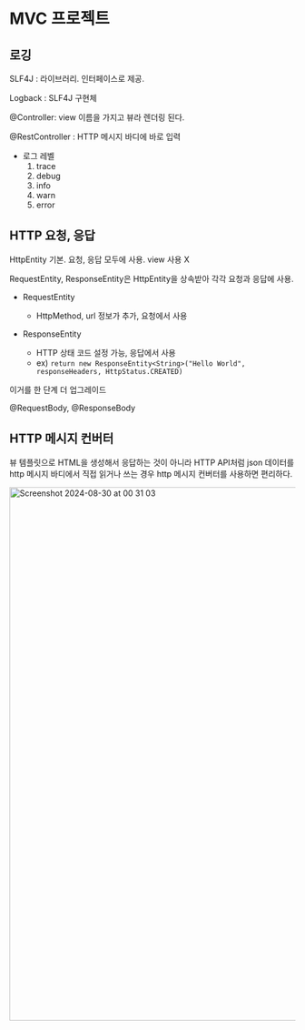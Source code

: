 # MVC 프로젝트

## 로깅

SLF4J : 라이브러리. 인터페이스로 제공.

Logback : SLF4J 구현체

@Controller: view 이름을 가지고 뷰라 렌더링 된다.

@RestController : HTTP 메시지 바디에 바로 입력

* 로그 레벨
    1) trace
    2) debug
    3) info
    4) warn
    5) error

## HTTP 요청, 응답

HttpEntity 기본. 요청, 응답 모두에 사용. view 사용 X

RequestEntity, ResponseEntity은 HttpEntity을 상속받아 각각 요청과 응답에 사용.

* RequestEntity
    * HttpMethod, url 정보가 추가, 요청에서 사용

* ResponseEntity
    * HTTP 상태 코드 설정 가능, 응답에서 사용
    * ex) `return new ResponseEntity<String>("Hello World", responseHeaders, HttpStatus.CREATED)`

이거를 한 단계 더 업그레이드

@RequestBody, @ResponseBody

## HTTP 메시지 컨버터

뷰 템플릿으로 HTML을 생성해서 응답하는 것이 아니라 HTTP API처럼 json 데이터를 http 메시지 바디에서 직접 읽거나 쓰는 경우 http 메시지 컨버터를 사용하면 편리하다.


<img width="938" alt="Screenshot 2024-08-30 at 00 31 03" src="https://github.com/user-attachments/assets/15b2b908-4026-4e3b-a8a5-ec3f8559682e">



